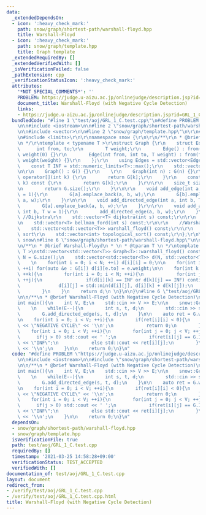 ```yaml
---
data:
  _extendedDependsOn:
  - icon: ':heavy_check_mark:'
    path: snow/graph/shortest-path/warshall-floyd.hpp
    title: Warshall-Floyd
  - icon: ':heavy_check_mark:'
    path: snow/graph/template.hpp
    title: Graph template
  _extendedRequiredBy: []
  _extendedVerifiedWith: []
  _isVerificationFailed: false
  _pathExtension: cpp
  _verificationStatusIcon: ':heavy_check_mark:'
  attributes:
    '*NOT_SPECIAL_COMMENTS*': ''
    PROBLEM: https://judge.u-aizu.ac.jp/onlinejudge/description.jsp?id=GRL_1_C
    document_title: Warshall-Floyd (with Negative Cycle Detection)
    links:
    - https://judge.u-aizu.ac.jp/onlinejudge/description.jsp?id=GRL_1_C
  bundledCode: "#line 1 \"test/aoj/GRL_1_C.test.cpp\"\n#define PROBLEM \"https://judge.u-aizu.ac.jp/onlinejudge/description.jsp?id=GRL_1_C\"\
    \n\n#include <iostream>\n\n#line 2 \"snow/graph/shortest-path/warshall-floyd.hpp\"\
    \n\n#include <vector>\n\n#line 2 \"snow/graph/template.hpp\"\n\r\n#line 4 \"snow/graph/template.hpp\"\
    \n#include <limits>\r\n\r\nnamespace snow {\r\n\r\n/**\r\n * @brief Graph template\r\
    \n */\r\ntemplate < typename T >\r\nstruct Graph {\r\n    struct Edge {\r\n  \
    \      int from, to;\r\n        T weight;\r\n        Edge() : from(0), to(0),\
    \ weight(0) {}\r\n        Edge(int from, int to, T weight) : from(from), to(to),\
    \ weight(weight) {}\r\n    };\r\n    using Edges = std::vector<Edge>;\r\n\r\n\
    \    const T INF = std::numeric_limits<T>::max();\r\n    std::vector<Edges> G;\r\
    \n\r\n    Graph() : G() {}\r\n    \r\n    Graph(int n) : G(n) {}\r\n\r\n    Edges&\
    \ operator[](int k) {\r\n        return G[k];\r\n    }\r\n    const Edges& operator[](int\
    \ k) const {\r\n        return G[k];\r\n    }\r\n\r\n    size_t size() const{\r\
    \n        return G.size();\r\n    }\r\n\r\n    void add_edge(int a, int b, T w\
    \ = 1){\r\n        G[a].emplace_back(a, b, w);\r\n        G[b].emplace_back(b,\
    \ a, w);\r\n    }\r\n\r\n    void add_directed_edge(int a, int b, T w = 1){\r\n\
    \        G[a].emplace_back(a, b, w);\r\n    }\r\n\r\n    void add_arrow(int a,\
    \ int b, T w = 1){\r\n        add_directed_edge(a, b, w);\r\n    }\r\n\r\n   \
    \ //Dijkstra\r\n    std::vector<T> dijkstra(int s) const;\r\n\r\n    //Bellman-Ford\r\
    \n    std::vector<T> bellman_ford(int s) const;\r\n\r\n    //Warshall-Floyd\r\n\
    \    std::vector<std::vector<T>> warshall_floyd() const;\r\n\r\n    //Topological\
    \ sort\r\n    std::vector<int> topological_sort() const;\r\n};\r\n\r\n} // namespace\
    \ snow\n#line 6 \"snow/graph/shortest-path/warshall-floyd.hpp\"\n\nnamespace snow{\n\
    \n/**\n * @brief Warshall-Floyd\n * \n * @tparam T \n */\ntemplate < typename\
    \ T >\nstd::vector<std::vector<T>> Graph<T>::warshall_floyd() const{\n    int\
    \ N = G.size();\n    std::vector<std::vector<T>> d(N, std::vector<T>(N, INF));\n\
    \    \n    for(int i = 0; i < N; ++i) d[i][i] = 0;\n\n    for(int i = 0; i < N;\
    \ ++i) for(auto &e : G[i]) d[i][e.to] = e.weight;\n\n    for(int k = 0; k < N;\
    \ ++k){\n        for(int i = 0; i < N; ++i){\n            for(int j = 0; j < N;\
    \ ++j){\n                if(d[i][k] == INF or d[k][j] == INF) continue;\n\n  \
    \              d[i][j] = std::min(d[i][j], d[i][k] + d[k][j]);\n            }\n\
    \        }\n    }\n    return d;\n \n}\n\n}\n#line 6 \"test/aoj/GRL_1_C.test.cpp\"\
    \n\n/**\n * @brief Warshall-Floyd (with Negative Cycle Detection)\n * \n */\n\
    int main(){\n    int V, E;\n    std::cin >> V >> E;\n\n    snow::Graph<int> G(V);\n\
    \    \n    while(E--){\n        int s, t, d;\n        std::cin >> s >> t >> d;\n\
    \        G.add_directed_edge(s, t, d);\n    }\n\n    auto ret = G.warshall_floyd();\n\
    \n    for(int i = 0; i < V; ++i){\n        if(ret[i][i] < 0){\n            std::cout\
    \ << \"NEGATIVE CYCLE\" << '\\n';\n            return 0;\n        }\n    }\n\n\
    \    for(int i = 0; i < V; ++i){\n        for(int j = 0; j < V; ++j){\n      \
    \      if(j > 0) std::cout << ' ';\n            if(ret[i][j] == G.INF) std::cout\
    \ << \"INF\";\n            else std::cout << ret[i][j];\n        }\n        std::cout\
    \ << '\\n';\n    }\n\n    return 0;\n}\n"
  code: "#define PROBLEM \"https://judge.u-aizu.ac.jp/onlinejudge/description.jsp?id=GRL_1_C\"\
    \n\n#include <iostream>\n\n#include \"snow/graph/shortest-path/warshall-floyd.hpp\"\
    \n\n/**\n * @brief Warshall-Floyd (with Negative Cycle Detection)\n * \n */\n\
    int main(){\n    int V, E;\n    std::cin >> V >> E;\n\n    snow::Graph<int> G(V);\n\
    \    \n    while(E--){\n        int s, t, d;\n        std::cin >> s >> t >> d;\n\
    \        G.add_directed_edge(s, t, d);\n    }\n\n    auto ret = G.warshall_floyd();\n\
    \n    for(int i = 0; i < V; ++i){\n        if(ret[i][i] < 0){\n            std::cout\
    \ << \"NEGATIVE CYCLE\" << '\\n';\n            return 0;\n        }\n    }\n\n\
    \    for(int i = 0; i < V; ++i){\n        for(int j = 0; j < V; ++j){\n      \
    \      if(j > 0) std::cout << ' ';\n            if(ret[i][j] == G.INF) std::cout\
    \ << \"INF\";\n            else std::cout << ret[i][j];\n        }\n        std::cout\
    \ << '\\n';\n    }\n\n    return 0;\n}\n"
  dependsOn:
  - snow/graph/shortest-path/warshall-floyd.hpp
  - snow/graph/template.hpp
  isVerificationFile: true
  path: test/aoj/GRL_1_C.test.cpp
  requiredBy: []
  timestamp: '2021-03-25 14:58:28+09:00'
  verificationStatus: TEST_ACCEPTED
  verifiedWith: []
documentation_of: test/aoj/GRL_1_C.test.cpp
layout: document
redirect_from:
- /verify/test/aoj/GRL_1_C.test.cpp
- /verify/test/aoj/GRL_1_C.test.cpp.html
title: Warshall-Floyd (with Negative Cycle Detection)
---
```

